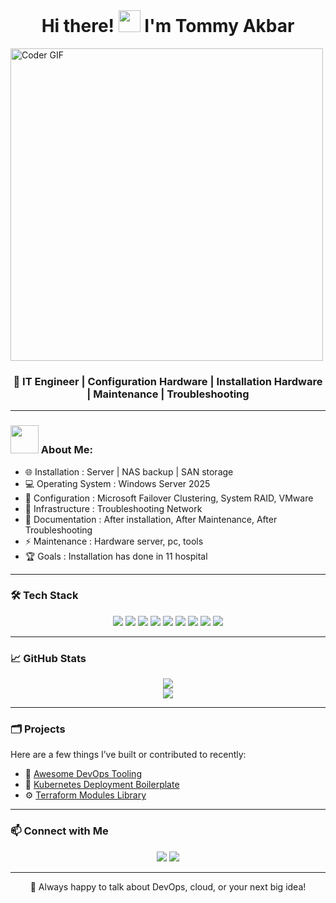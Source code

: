 <!-- Banner Image -->
<br>
<h1 align="center"> Hi there! <img src="https://github.com/TheDudeThatCode/TheDudeThatCode/blob/master/Assets/Hi.gif" width="35" /> I'm Tommy Akbar</h1>
    <img src="https://media.giphy.com/media/SWoSkN6DxTszqIKEqv/giphy.gif" alt="Coder GIF" width="500">

<h3 align="center">🚀 IT Engineer | Configuration Hardware | Installation Hardware | Maintenance | Troubleshooting</h3>

---

### <img src="https://github.com/TheDudeThatCode/TheDudeThatCode/blob/master/Assets/Developer.gif" width="45" /> About Me:

- 🌐 Installation : Server | NAS backup | SAN storage
- 💻 Operating System : Windows Server 2025
- 🐳 Configuration : Microsoft Failover Clustering, System RAID, VMware
- 🧰 Infrastructure : Troubleshooting Network
- 📜 Documentation : After installation, After Maintenance, After Troubleshooting
- ⚡ Maintenance : Hardware server, pc, tools
- 🏆 Goals : Installation has done in 11 hospital

---

### 🛠️ Tech Stack

<div align="center">

<!-- Installation -->
<img src="https://img.shields.io/badge/Installation Server-232F3E?style=for-the-badge&logo=amazonaws&logoColor=white"/>
<img src="https://img.shields.io/badge/Installation SAN-0078D4?style=for-the-badge&logo=microsoftazure&logoColor=white"/>
<img src="https://img.shields.io/badge/Installation NAS-0078D4?style=for-the-badge&logo=microsoftazure&logoColor=white"/>

<!-- Configuration -->
<img src="https://img.shields.io/badge/Configuration System RAID-2496ED?style=for-the-badge&logo=docker&logoColor=white"/>
<img src="https://img.shields.io/badge/Configuration Failover Clustering-326CE5?style=for-the-badge&logo=kubernetes&logoColor=white"/>

<!-- Maintenance -->
<img src="https://img.shields.io/badge/Server-3776AB?style=for-the-badge&logo=python&logoColor=white"/>

<!-- Troubleshooting Tools -->
<img src="https://img.shields.io/badge/PC-623CE4?style=for-the-badge&logo=terraform&logoColor=white"/>
<img src="https://img.shields.io/badge/Printer-EE0000?style=for-the-badge&logo=ansible&logoColor=white"/>
<img src="https://img.shields.io/badge/GitHub%20Actions-2088FF?style=for-the-badge&logo=github-actions&logoColor=white"/>

</div>

---

### 📈 GitHub Stats

<div align="center">
  <img src="https://github-readme-stats.vercel.app/api?username=your-github-username&show_icons=true&theme=github_dark&hide_title=true&hide_rank=false" />
  <br/>
  <img src="https://github-readme-streak-stats.herokuapp.com?user=your-github-username&theme=dark&hide_border=true" />
</div>

---

### 🗂️ Projects

Here are a few things I’ve built or contributed to recently:

- 🚀 [Awesome DevOps Tooling](https://github.com/your-github-username/awesome-devops-tooling)
- 🧩 [Kubernetes Deployment Boilerplate](https://github.com/your-github-username/k8s-deployment-boilerplate)
- ⚙️ [Terraform Modules Library](https://github.com/your-github-username/terraform-modules)

---

### 📫 Connect with Me

<div align="center">
  <a href="[[https://linkedin.com/in/your-profile](https://www.linkedin.com/in/mukhammad-bustommy-akbar)](https://www.linkedin.com/in/mukhammad-bustommy-akbar-b15758168/)"><img src="https://img.shields.io/badge/LinkedIn-0A66C2?style=for-the-badge&logo=linkedin&logoColor=white"/></a>
  <a href="mailto:youremail@example.com"><img src="https://img.shields.io/badge/Email-D14836?style=for-the-badge&logo=gmail&logoColor=white"/></a>
</div>

---

<p align="center">💬 Always happy to talk about DevOps, cloud, or your next big idea!</p>
